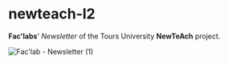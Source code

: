 # newteach-l2

__Fac'labs__' _Newsletter_ of the Tours University __NewTeAch__ project.

![Fac'lab - Newsletter (1)](https://user-images.githubusercontent.com/82931295/201871079-d2cfd0fb-27a5-40be-bff1-c8808d500b7b.png)
